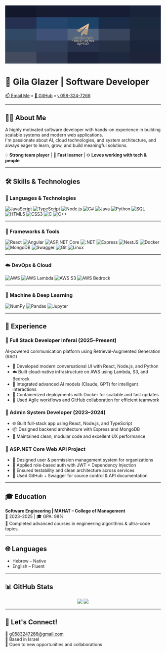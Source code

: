 <!-- Optional animated banner -->
<p align="center">
  <img src="https://github.com/GilaGlazer/GilaGlazer/blob/main/gila_glazer_animated.gif?raw=true" alt="Gila Glazer - Full Stack & AI Developer" />
</p>

# 👋 Gila Glazer | Software Developer

[📫 Email Me](mailto:g0583247266@gmail.com) • [🔗 GitHub](https://github.com/GilaGlazer) • [📞 058-324-7266](tel:0583247266)

---

## 👩‍💻 About Me

A highly motivated software developer with hands-on experience in building scalable systems and modern web applications.  
I'm passionate about AI, cloud technologies, and system architecture, and always eager to learn, grow, and build meaningful solutions.

💡 **Strong team player** | 🧠 **Fast learner** | ⚙️ **Loves working with tech & people**

---

## 🛠 Skills & Technologies

### 🚀 Languages & Technologies
![JavaScript](https://img.shields.io/badge/-JavaScript-F7DF1E?logo=javascript&logoColor=black)
![TypeScript](https://img.shields.io/badge/-TypeScript-3178C6?logo=typescript&logoColor=white)
![Node.js](https://img.shields.io/badge/-Node.js-339933?logo=node.js&logoColor=white)
![C#](https://img.shields.io/badge/-C%23-239120?logo=c-sharp&logoColor=white)
![Java](https://img.shields.io/badge/-Java-007396?logo=openjdk&logoColor=white)
![Python](https://img.shields.io/badge/-Python-3776AB?logo=python&logoColor=white)
![SQL](https://img.shields.io/badge/-SQL-4479A1?logo=mysql&logoColor=white)
![HTML5](https://img.shields.io/badge/-HTML5-E34F26?logo=html5&logoColor=white)
![CSS3](https://img.shields.io/badge/-CSS3-1572B6?logo=css3&logoColor=white)
![C](https://img.shields.io/badge/-C-A8B9CC?logo=c&logoColor=black)
![C++](https://img.shields.io/badge/-C++-00599C?logo=c%2B%2B&logoColor=white)

---

### 🧰 Frameworks & Tools
![React](https://img.shields.io/badge/-React-20232A?logo=react&logoColor=61DAFB)
![Angular](https://img.shields.io/badge/-Angular-DD0031?logo=angular&logoColor=white)
![ASP.NET Core](https://img.shields.io/badge/-ASP.NET%20Core-512BD4?logo=dotnet&logoColor=white)
![.NET](https://img.shields.io/badge/-.NET-512BD4?logo=dotnet&logoColor=white)
![Express](https://img.shields.io/badge/-Express-000000?logo=express&logoColor=white)
![NestJS](https://img.shields.io/badge/-NestJS-E0234E?logo=nestjs&logoColor=white)
![Docker](https://img.shields.io/badge/-Docker-2496ED?logo=docker&logoColor=white)
![MongoDB](https://img.shields.io/badge/-MongoDB-47A248?logo=mongodb&logoColor=white)
![Swagger](https://img.shields.io/badge/-Swagger-85EA2D?logo=swagger&logoColor=black)
![Git](https://img.shields.io/badge/-Git-F05032?logo=git&logoColor=white)
![Linux](https://img.shields.io/badge/-Linux-FCC624?logo=linux&logoColor=black)

---

### ☁️ DevOps & Cloud
![AWS](https://img.shields.io/badge/-AWS-232F3E?logo=amazon-aws&logoColor=white)
![AWS Lambda](https://img.shields.io/badge/-AWS%20Lambda-FF9900?logo=amazon-aws&logoColor=white)
![AWS S3](https://img.shields.io/badge/-AWS%20S3-569A31?logo=amazon-aws&logoColor=white)
![AWS Bedrock](https://img.shields.io/badge/-AWS%20Bedrock-FF4F00?logo=amazon-aws&logoColor=white)

---

### 🤖 Machine & Deep Learning
![NumPy](https://img.shields.io/badge/-NumPy-013243?logo=numpy&logoColor=white)
![Pandas](https://img.shields.io/badge/-Pandas-150458?logo=pandas&logoColor=white)
![Jupyter](https://img.shields.io/badge/-Jupyter-F37626?logo=jupyter&logoColor=white)

---

## 💼 Experience

### 🔹 Full Stack Developer Inferai (2025–Present)
AI-powered communication platform using Retrieval-Augmented Generation (RAG)

- 🧠 Developed modern conversational UI with React, Node.js, and Python
- ☁️ Built cloud-native infrastructure on AWS using Lambda, S3, and Bedrock
- 🤖 Integrated advanced AI models (Claude, GPT) for intelligent interactions
- 🔁 Containerized deployments with Docker for scalable and fast updates
- 👥 Used Agile workflows and GitHub collaboration for efficient teamwork

### 🔹 Admin System Developer (2023–2024)

- 🌐 Built full-stack app using React, Node.js, and TypeScript
- 📦 Designed backend architecture with Express and MongoDB
- 🧼 Maintained clean, modular code and excellent UX performance

### 🔹 ASP.NET Core Web API Project

- 🏢 Designed user & permission management system for organizations
- 🔐 Applied role-based auth with JWT + Dependency Injection
- 🧪 Ensured testability and clean architecture across services
- 📄 Used GitHub + Swagger for source control & API documentation

---

## 🎓 Education

**Software Engineering | MAHAT – College of Management**  
📅 2023–2025 | 🎓 GPA: 98%  
🎯 Completed advanced courses in engineering algorithms & ultra-code topics.

---

## 🌐 Languages

- Hebrew – Native  
- English – Fluent

---

## 📊 GitHub Stats

<div align="center">
  <img src="https://github-readme-stats.vercel.app/api?username=GilaGlazer&show_icons=true&theme=tokyonight" height="180px"/>
  <img src="https://github-readme-stats.vercel.app/api/top-langs/?username=GilaGlazer&layout=compact&theme=tokyonight" height="180px"/>
</div>

---

## 🚀 Let's Connect!

📧 g0583247266@gmail.com  
📍 Based in Israel  
🤝 Open to new opportunities and collaborations
